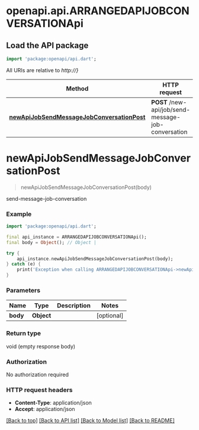 # openapi.api.ARRANGEDAPIJOBCONVERSATIONApi

## Load the API package
```dart
import 'package:openapi/api.dart';
```

All URIs are relative to *http://}*

Method | HTTP request | Description
------------- | ------------- | -------------
[**newApiJobSendMessageJobConversationPost**](ARRANGEDAPIJOBCONVERSATIONApi.md#newapijobsendmessagejobconversationpost) | **POST** /new-api/job/send-message-job-conversation | send-message-job-conversation


# **newApiJobSendMessageJobConversationPost**
> newApiJobSendMessageJobConversationPost(body)

send-message-job-conversation

### Example
```dart
import 'package:openapi/api.dart';

final api_instance = ARRANGEDAPIJOBCONVERSATIONApi();
final body = Object(); // Object | 

try {
    api_instance.newApiJobSendMessageJobConversationPost(body);
} catch (e) {
    print('Exception when calling ARRANGEDAPIJOBCONVERSATIONApi->newApiJobSendMessageJobConversationPost: $e\n');
}
```

### Parameters

Name | Type | Description  | Notes
------------- | ------------- | ------------- | -------------
 **body** | **Object**|  | [optional] 

### Return type

void (empty response body)

### Authorization

No authorization required

### HTTP request headers

 - **Content-Type**: application/json
 - **Accept**: application/json

[[Back to top]](#) [[Back to API list]](../README.md#documentation-for-api-endpoints) [[Back to Model list]](../README.md#documentation-for-models) [[Back to README]](../README.md)

